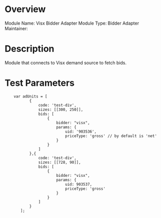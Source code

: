 # Overview

Module Name: Visx Bidder Adapter
Module Type: Bidder Adapter
Maintainer: 

# Description

Module that connects to Visx demand source to fetch bids.

# Test Parameters
```
    var adUnits = [
           {
               code: 'test-div',
               sizes: [[300, 250]],
               bids: [
                   {
                       bidder: "visx",
                       params: {
                           uid: '903536',
                           priceType: 'gross' // by default is 'net'
                       }
                   }
               ]
           },{
               code: 'test-div',
               sizes: [[728, 90]],
               bids: [
                   {
                       bidder: "visx",
                       params: {
                           uid: 903537,
                           priceType: 'gross'
                       }
                   }
               ]
           }
       ];
```